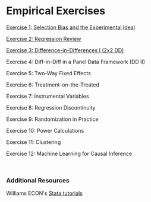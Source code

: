 # Empirical Exercises  

[Exercise 1:  Selection Bias and the Experimental Ideal](https://pjakiela.github.io/ECON523/exercises/E1-selection.html)

[Exercise 2: Regression Review](https://pjakiela.github.io/ECON523/exercises/E2-regression.html)

[Exercise 3: Difference-in-Differences I (2x2 DD)](https://pjakiela.github.io/ECON523/exercises/E3-DD1.html)  

Exercise 4: Diff-in-Diff in a Panel Data Framework (DD II)  

Exercise 5: Two-Way Fixed Effects   

Exercise 6: Treatment-on-the-Treated

Exercise 7:  Instrumental Variables

Exercise 8:  Regression Discontinuity  

Exercise 9:  Randomization in Practice  

Exercise 10:  Power Calculations   

Exercise 11:  Clustering

Exercise 12:  Machine Learning for Causal Inference

<br>

### Additional Resources 

Williams ECON's [Stata tutorials](https://pjakiela.github.io/stata/)

